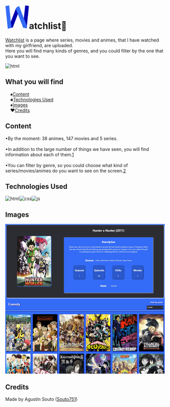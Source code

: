 # <img src="https://github.com/Souto751/watchlist/blob/main/public/webLogo192.png?raw=true" height="75px" />atchlist:popcorn:
<a href="https://souto751.github.io/watchlist/" target="_blank" rel="noreferrer">Watchlist</a> is a page where series, movies and animes, that I have watched with my girlfriend, are uploaded. <br />
Here you will find many kinds of genres, and you could filter by the one that you want to see. <br />

<img src="https://github.com/Souto751/portfolio-react/blob/main/src/images/watchlist.jpg?raw=true" alt="html" width="320px" />

## What you will find

&nbsp;&nbsp;&nbsp;&nbsp;♠<a href="#content">Content</a><br/>
&nbsp;&nbsp;&nbsp;&nbsp;♣<a href="#tech">Technologies Used</a><br/>
&nbsp;&nbsp;&nbsp;&nbsp;♦<a href="#images">Images</a><br/>
&nbsp;&nbsp;&nbsp;&nbsp;♥<a href="#credits">Credits</a><br/>

<div id="content"></div>

## Content

•By the moment: 38 animes, 147 movies and 5 series.<br/><br/>
•In addition to the large number of things we have seen, you will find information about each of them.<a href="#one">1</a><br/><br/>
•You can filter by genre, so you could choose what kind of series/movies/animes do you want to see on the screen.<a href="#two">2</a><br/>

<div id="tech"></div>

## Technologies Used

<img src="https://icon-icons.com/icons2/2107/PNG/32/file_type_html_icon_130541.png" alt="html" align="left" />
<img src="https://icon-icons.com/icons2/2107/PNG/32/file_type_css_icon_130661.png" alt="css" align="left" />
<img src="https://icon-icons.com/icons2/2108/PNG/32/javascript_icon_130900.png" alt="js" align="left" /><br/>

<div id="images"></div>

## Images

<img id="one" src="https://github.com/Souto751/project-imgs/blob/main/watchlist%20page%20imgs/info.jpg?raw=true" alt="html" align="center" />

<img id="two" src="https://github.com/Souto751/project-imgs/blob/main/watchlist%20page%20imgs/filter.png?raw=true" alt="html" align="center" />

<div id="credits"></div>

## Credits

Made by Agustín Souto (<a href="https://github.com/Souto751">Souto751</a>)
